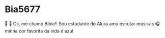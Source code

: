 # Bia5677
💙 👑 
Oii, me chamo Bibia!!
Sou estudante do Alura
amo escutar músicas 🎧
minha cor favorita da vida é azul 

